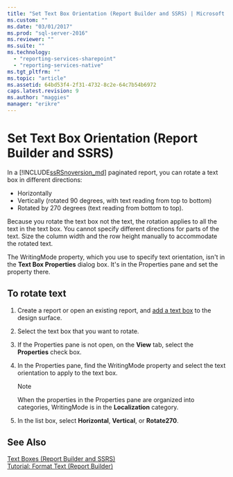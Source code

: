 ```yaml
---
title: "Set Text Box Orientation (Report Builder and SSRS) | Microsoft Docs"
ms.custom: ""
ms.date: "03/01/2017"
ms.prod: "sql-server-2016"
ms.reviewer: ""
ms.suite: ""
ms.technology: 
  - "reporting-services-sharepoint"
  - "reporting-services-native"
ms.tgt_pltfrm: ""
ms.topic: "article"
ms.assetid: 64bd53f4-2f31-4732-8c2e-64c7b54b6972
caps.latest.revision: 9
ms.author: "maggies"
manager: "erikre"
---
```

# Set Text Box Orientation (Report Builder and SSRS)
In a [!INCLUDE[ssRSnoversion_md](../../a9notintoc/includes/ssrsnoversion-md.md)] paginated report, you can rotate a text box in different directions:   
* Horizontally   
* Vertically (rotated 90 degrees, with text reading from top to bottom)  
* Rotated by 270 degrees (text reading from bottom to top).   
  
Because you rotate the text box not the text, the rotation applies to all the text in the text box. You cannot specify different directions for parts of the text. Size the column width and the row height manually to accommodate the rotated text.  
  
 The WritingMode property, which you use to specify text orientation, isn't in the **Text Box Properties** dialog box. It's in the Properties pane and set the property there.   
  
## To rotate text  
  
1.  Create a report or open an existing report, and [add a text box](../../reporting-services/report-design/add-move-or-delete-a-text-box-report-builder-and-ssrs.md) to the design surface.  
  
3.  Select the text box that you want to rotate.  
  
2.  If the Properties pane is not open, on the **View** tab, select the **Properties** check box.  
  
4.  In the Properties pane, find the WritingMode property and select the text orientation to apply to the text box.  
  
    > [!NOTE]  
    >  When the properties in the Properties pane are organized into categories, WritingMode is in the **Localization** category.  
  
5.  In the list box, select **Horizontal**, **Vertical**, or **Rotate270**.  
  
## See Also  
 [Text Boxes &#40;Report Builder and SSRS&#41;](../../reporting-services/report-design/text-boxes-report-builder-and-ssrs.md)   
 [Tutorial: Format Text &#40;Report Builder&#41;](../../reporting-services/tutorials/tutorial-format-text-report-builder.md)  
  
  